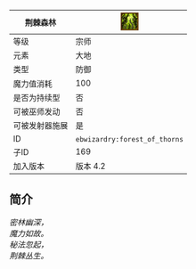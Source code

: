 | 荆棘森林 |![](https://github.com/Electroblob77/Wizardry/blob/1.12.2/src/main/resources/assets/ebwizardry/textures/spells/forest_of_thorns.png)|
|---|---|
| 等级 | 宗师 |
| 元素 | 大地 |
| 类型 | 防御 |
| 魔力值消耗 | 100 |
| 是否为持续型 | 否 |
| 可被巫师发动	 | 否 |
| 可被发射器施展 | 是 |
| ID | `ebwizardry:forest_of_thorns` |
| 子ID | 169 |
| 加入版本 | 版本 4.2 |
## 简介
_密林幽深，  
魔力如故。  
秘法忽起，  
荆棘丛生。_

